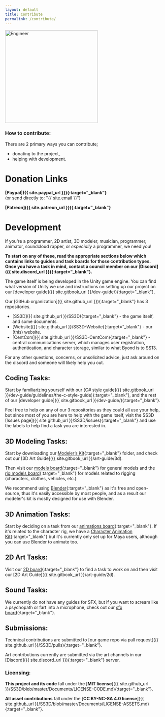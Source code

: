 ```yaml
---
layout: default
title: Contribute
permalink: /contribute/
---
```


<div class="image-float_right">
    <img src="{{ site.baseurl}}/assets/img/Engineer.png" alt="Engineer" width="300px">
</div>

### How to contribute:

There are 2 primary ways you can contribute;
- donating to the project, 
- helping with development.

# Donation Links

**[Paypal]({{ site.paypal_url }}){:target="_blank"}**<br>
(or send directly to: "{{ site.email }}")

**[Patreon]({{ site.patreon_url }}){:target="_blank"}**

# Development

If you're a programmer, 2D artist, 3D modeler, musician, programmer, animator, soundcloud rapper, or *especially* a programmer, we need you!

**To start on any of these, read the appropriate sections below which contains links to guides and task boards for those contribution types. Once you have a task in mind, contact a council member on our [Discord]({{ site.discord_url }}){:target="_blank"}.**

The game itself is being developed in the Unity game engine. You can find what version of Unity we use and instructions on setting up our project on our [developer guide]({{ site.gitbook_url }}/dev-guide/){:target="_blank"}.

Our [GitHub organization]({{ site.github_url }}){:target="_blank"} has 3 repositories.
- [SS3D]({{ site.github_url }}/SS3D){:target="_blank"} - the game itself, and some documents.
- [Website]({{ site.github_url }}/SS3D-Website){:target="_blank"} - our (this) website.
- [CentCom]({{ site.github_url }}/SS3D-CentCom){:target="_blank"} - central communications server, which manages user registration, authentication, and character storage, similar to what Byond is to SS13.

For any other questions, concerns, or unsolicited advice, just ask around on the discord and someone will likely help you out.

## Coding Tasks:

Start by familiarizing yourself with our [C# style guide]({{ site.gitbook_url }}/dev-guide/guidelines/the-c-style-guide){:target="_blank"}, and the rest of our [developer guide]({{ site.gitbook_url }}/dev-guide/){:target="_blank"}.

Feel free to help on any of our 3 repositories as they could all use your help, but since most of you are here to help with the game itself, visit the SS3D [Issues page]({{ site.github_url }}/SS3D/issues){:target="_blank"} and use the labels to help find a task you are interested in. 

## 3D Modeling Tasks:

Start by downloading our [Modeler’s Kit](https://drive.google.com/drive/folders/11SMsOzh78-vNTq3Az5c-mUFpFw-5EOb8?usp=share_link){:target="_blank"} folder, and check out our [3D Art Guide]({{ site.gitbook_url }}/art-guide/3d).

Then visit our [models board](https://trello.com/b/ZVcDitv0/ss3d-model-list){:target="_blank"} for general models and the [rig models board](https://trello.com/b/cyDuUYyv/ss3d-rig-models){:target="_blank"} for models related to rigging (characters, clothes, vehicles, etc.)

We recommend using [Blender](https://www.blender.org/download/releases/){:target="_blank"} as it's free and open-source, thus it's easily accessible by most people, and as a result our modeler's kit is mostly designed for use with Blender.

## 3D Animation Tasks:

Start by deciding on a task from our [animations board](https://trello.com/b/xZ5bhNWw/ss3d-animations){:target="_blank"}. If it's related to the character rig, we have a [Character Animation Kit](https://drive.google.com/drive/folders/1V8QAE9651nYJffCSz9zjjygextDHN-GQ?usp=share_link){:target="_blank"} but it's currently only set up for Maya users, although you can use Blender to animate too.

## 2D Art Tasks:

Visit our [2D board](https://trello.com/b/XVZ95Hjq/ss3d-2d){:target="_blank"} to find a task to work on and then visit our [2D Art Guide]({{ site.gitbook_url }}/art-guide/2d).

## Sound Tasks:

We currently do not have any guides for SFX, but if you want to scream like a psychopath or fart into a microphone, check out our [sfx board](https://trello.com/b/k6pWgJE0/ss3d-sound-design){:target="_blank"}.

## Submissions:

Technical contributions are submitted to [our game repo via pull request]({{ site.github_url }}/SS3D/pulls){:target="_blank"}.

Art contributions currently are submitted via the art channels in our [Discord]({{ site.discord_url }}){:target="_blank"} server.

### Licensing:

**This project and its code** fall under the [**MIT license**]({{ site.github_url }}/SS3D/blob/master/Documents/LICENSE-CODE.md){:target="_blank"}.

**All asset contributions** fall under the [**CC BY-NC-SA 4.0 license**]({{ site.github_url }}/SS3D/blob/master/Documents/LICENSE-ASSETS.md){:target="_blank"}.
